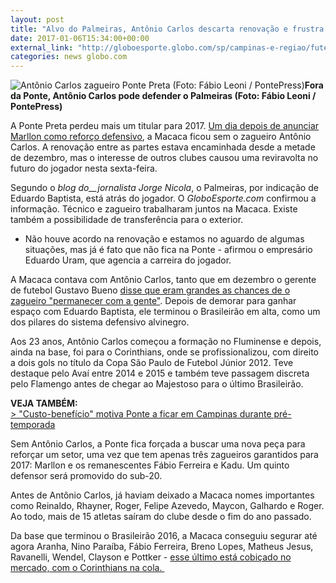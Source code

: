 ```yaml
---
layout: post
title: "Alvo do Palmeiras, Antônio Carlos descarta renovação e frustra Ponte "
date: 2017-01-06T15:34:00+00:00
external_link: "http://globoesporte.globo.com/sp/campinas-e-regiao/futebol/noticia/2017/01/alvo-do-palmeiras-antonio-carlos-descarta-renovacao-e-frustra-ponte.html"
categories: news globo.com
---
```

 ![Antônio Carlos zagueiro Ponte Preta (Foto: Fábio Leoni / PontePress)](http://s2.glbimg.com/T0zlNCJV3agHvJqWqkaxFboOMjc=/0x25:641x874/300x397/s.glbimg.com/es/ge/f/original/2016/12/15/a-carlos.jpg "Antônio Carlos zagueiro Ponte Preta (Foto: Fábio Leoni / PontePress)")**Fora da Ponte, Antônio Carlos pode&nbsp;defender o Palmeiras (Foto: Fábio Leoni / PontePress)**

A Ponte Preta perdeu mais um titular para 2017. [Um dia depois de anunciar Marllon como reforço defensivo](http://globoesporte.globo.com/sp/campinas-e-regiao/futebol/times/ponte-preta/noticia/2017/01/ponte-anuncia-acordo-com-marllon-e-garante-1-reforco-da-zaga-para-2017.html), a Macaca ficou sem o zagueiro Antônio Carlos. A renovação entre as partes estava encaminhada desde a metade de dezembro, mas o interesse de outros clubes causou uma reviravolta no futuro do jogador nesta sexta-feira. &nbsp;

Segundo o _blog do__jornalista Jorge Nicola_, o Palmeiras, por indicação de Eduardo Baptista, está atrás do jogador.&nbsp;O _GloboEsporte.com_ confirmou a informação. Técnico e zagueiro trabalharam juntos na Macaca. Existe também a possibilidade de transferência para o exterior.&nbsp;

- Não houve acordo na renovação e estamos no aguardo de algumas situações, mas já é fato que não fica na Ponte - afirmou o empresário Eduardo Uram, que agencia a carreira do jogador.&nbsp;

A Macaca contava com Antônio Carlos, tanto que em dezembro o gerente de futebol Gustavo Bueno [disse que eram grandes as chances de o zagueiro "permanecer com a gente"](http://globoesporte.globo.com/sp/campinas-e-regiao/futebol/times/ponte-preta/noticia/2016/12/antonio-carlos-quase-certo-e-rhayner-nos-planos-cartola-projeta-ponte-2017.html). Depois de demorar para ganhar espaço com Eduardo Baptista, ele terminou o Brasileirão em alta, como um dos pilares do sistema defensivo alvinegro.

Aos 23 anos, Antônio Carlos começou a formação no Fluminense e depois, ainda na base, foi para o Corinthians, onde se profissionalizou, com direito a dois gols no título da Copa São Paulo de Futebol Júnior 2012. Teve destaque pelo Avaí entre 2014 e 2015 e também teve passagem discreta pelo Flamengo antes de chegar ao Majestoso para o último Brasileirão.&nbsp;

**VEJA TAMBÉM:**  
[\>&nbsp;"Custo-benefício" motiva Ponte a ficar em Campinas durante pré-temporada](http://globoesporte.globo.com/sp/campinas-e-regiao/futebol/times/ponte-preta/noticia/2017/01/custo-beneficio-motiva-ponte-ficar-em-campinas-durante-pre-temporada.html)

Sem Antônio Carlos, a Ponte fica forçada a buscar uma nova peça para reforçar um setor, uma vez que tem apenas três zagueiros garantidos para 2017: Marllon e os remanescentes Fábio Ferreira e Kadu. Um quinto defensor será promovido do sub-20. &nbsp;

Antes de Antônio Carlos, já haviam deixado a Macaca nomes importantes como Reinaldo, Rhayner, Roger, Felipe Azevedo, Maycon, Galhardo e Roger. Ao todo, mais de 15 atletas saíram do clube desde o fim do ano passado.&nbsp;

Da base que terminou o Brasileirão 2016, a Macaca conseguiu segurar até agora Aranha, Nino Paraíba, Fábio Ferreira, Breno Lopes, Matheus Jesus, Ravanelli, Wendel, Clayson e Pottker - [esse último está cobiçado no mercado, com o Corinthians na cola.&nbsp;](http://globoesporte.globo.com/sp/futebol/noticia/2017/01/agente-de-pottker-confirma-conversa-com-o-corinthians-nada-definido.html)

